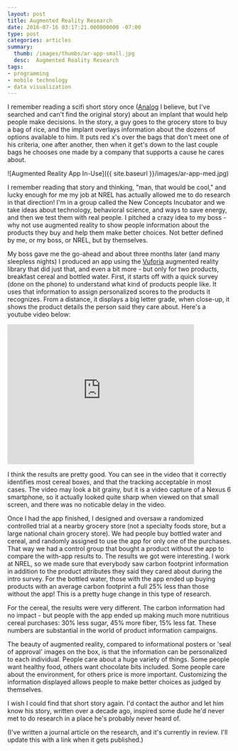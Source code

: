 ```yaml
---
layout: post
title: Augmented Reality Research
date: 2016-07-16 03:17:21.000000000 -07:00
type: post
categories: articles
summary:
  thumb: /images/thumbs/ar-app-small.jpg
  desc:  Augmented Reality Research
tags:
- programming
- mobile technology
- data visualization
---
```


I remember reading a scifi short story once ([Analog](https://www.analogsf.com) I believe, but I've searched and can't find the original story) about an implant that would help people make decisions. In the story, a guy goes to the grocery store to buy a bag of rice, and the implant overlays information about the dozens of options available to him. It puts red x's over the bags that don't meet one of his criteria, one after another, then when it get's down to the last couple bags he chooses one made by a company that supports a cause he cares about.

![Augmented Reality App In-Use]({{ site.baseurl }}/images/ar-app-med.jpg) 

I remember reading that story and thinking, "man, that would be cool," and lucky enough for me my job at NREL has actually allowed me to do research in that direction! I'm in a group called the New Concepts Incubator and we take ideas about technology, behavioral science, and ways to save energy, and then we test them with real people. I pitched a crazy idea to my boss - why not use augmented reality to show people information about the products they buy and help them make better choices. Not better defined by me, or my boss, or NREL, but by themselves. 

My boss gave me the go-ahead and about three months later (and many sleepless nights) I produced an app using the [Vuforia](http://www.vuforia.com/) augmented reality library that did just that, and even a bit more - but only for two products, breakfast cereal and bottled water. First, it starts off with a quick survey (done on the phone) to understand what kind of products people like. It uses that information to assign personalized scores to the products it recognizes. From a distance, it displays a big letter grade, when close-up, it shows the product details the person said they care about. Here's a youtube video below:

<iframe width="420" height="315" src="https://www.youtube.com/embed/aHQqCL27b4U" frameborder="0" allowfullscreen></iframe>

I think the results are pretty good. You can see in the video that it correctly identifies most cereal boxes, and that the tracking acceptable in most cases. The video may look a bit grainy, but it is a video capture of a Nexus 6 smartphone, so it actually looked quite sharp when viewed on that small screen, and there was no noticable delay in the video. 

Once I had the app finished, I designed and oversaw a randomized controlled trial at a nearby grocery store (not a specialty foods store, but a large national chain grocery store). We had people buy bottled water and cereal, and randomly assigned to use the app for only one of the purchases. That way we had a control group that bought a product without the app to compare the with-app results to. The results we got were interesting. I work at NREL, so we made sure that everybody saw carbon footprint information in addition to the product attributes they said they cared about during the intro survey. For the bottled water, those with the app ended up buying products with an average carbon footprint a full 25% less than those without the app! This is a pretty huge change in this type of research.

For the cereal, the results were very different. The carbon information had no impact - but people with the app ended up making much more nutritious cereal purchases: 30% less sugar, 45% more fiber, 15% less fat. These numbers are substantial in the world of product information campaigns.

The beauty of augmented reality, compared to informational posters or 'seal of approval' images on the box, is that the information can be personalized to each individual. People care about a huge variety of things. Some people want healthy food, others want chocolate bits included. Some people care about the environment, for others price is more important. Customizing the information displayed allows people to make better choices as judged by themselves.

I wish I could find that short story again. I'd contact the author and let him know his story, written over a decade ago, inspired some dude he'd never met to do research in a place he's probably never heard of.

(I've written a journal article on the research, and it's currently in review. I'll update this with a link when it gets published.)